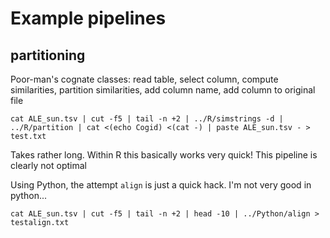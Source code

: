 # Example pipelines

## partitioning

Poor-man's cognate classes: read table, select column, compute similarities, partition similarities, add column name, add  column to original file

    cat ALE_sun.tsv | cut -f5 | tail -n +2 | ../R/simstrings -d | ../R/partition | cat <(echo Cogid) <(cat -) | paste ALE_sun.tsv - > test.txt

Takes rather long. Within R this basically works very quick! This pipeline is clearly not optimal

Using Python, the attempt `align` is just a quick hack. I'm not very good in python...

    cat ALE_sun.tsv | cut -f5 | tail -n +2 | head -10 | ../Python/align > testalign.txt

